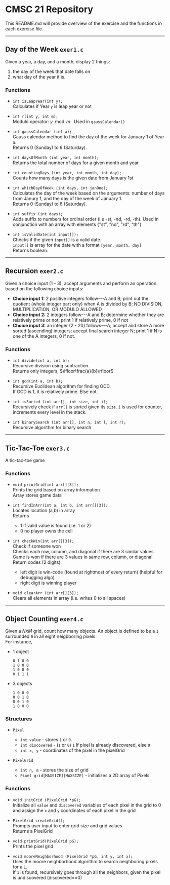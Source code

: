 # CMSC 21 Repository

This README.md will provide overview of the exercise and the functions in each exercise file.

---

## Day of the Week `exer1.c`
Given a year, a day, and a month, display 2 things:
1. the day of the week that date falls on
2. what day of the year it is.


### **Functions**

- `int isLeapYear(int y);`\
Calculates if Year `y` is leap year or not

- `int r(int y, int m);`\
Modulo operator: $y\mod m$  . Used in `gaussCalendar()`

- `int gaussCalendar (int a);`\
Gauss calendar method to find the day of the week for January 1 of Year `a`.\
Returns 0 (Sunday) to 6 (Saturday).

- `int daysOfMonth (int year, int month);`\
Returns the total number of days for a given month and year

- `int countingDays (int year, int month, int day);`\
Counts how many days is the given date from January 1st

- `int whichDayOfWeek (int days, int janOne);`\
Calculates the day of the week based on the arguments: number of days from Janury 1, and the day of the week of January 1.\
 Returns 0 (Sunday) to 6 (Saturday).

- `int suffix (int days);`\
Adds suffix to numbers for ordinal order (i.e -st, -nd, -rd, -th). Used in conjunction with an array with elements {"st", "nd", "rd", "th"}

- `int isValidDate(int input[]);`\
Checks if the given `input[]` is a valid date.\
`input[]` is array for the date with a format `[year, month, day]`\
Returns boolean. 

---
## Recursion `exer2.c`

Given a choice input (1 - 3), accept arguments and perform an operation based on the following choice inputs:

- **Choice input 1:** 2 positive integers follow---A and B; print out the quotient (whole integer part only) when A is divided by B; NO DIVISION, MULTIPLICATION, OR MODULO ALLOWED
- **Choice input 2:** 2 integers follow---A and B; determine whether they are relatively prime or not; print 1 if relatively prime, 0 if not
- **Choice input 3:** an integer (2 - 20) follows---A; accept and store A more sorted (ascending) integers; accept final search integer N; print 1 if N is one of the A integers, 0 if not.

### **Functions**
- `int divide(int a, int b);`\
Recursive division using subtraction.\
Returns only integers, $\lfloor\frac{a}{b}\rfloor$


- `int gcd(int a, int b);`\
Recursive Euclidean algorithm for finding GCD. \
If GCD is 1, it is relatively prime. Else not.

- `int isSorted (int arr[], int size, int i);`\
Recursively check if `arr[]` is sorted given its `size`. `i` is used for counter, increments every level in the stack.

- `int binarySearch (int arr[], int n, int l, int r);`\
Recursive algorithm for binary search

---
## Tic-Tac-Toe `exer3.c`
A tic-tac-toe game
### **Functions**
- `void printGrid(int arr[][3]);`\
    Prints the grid based on array information\
    Array stores game data

- `int findInArr(int a, int b, int arr[][3]);`\
    Locates location (a,b) in array\
    Returns
    - 1 if valid value is found (i.e. 1 or 2)
    - 0 no player owns the cell

- `int checkWin(int arr[][3]);`\
    Check if someone won\
    Checks each row, column, and diagonal if there are 3 similar values\
    Game is won if there are 3 values in same row, column, or diagonal\
    Return codes (2 digits): 
    - left digit is win-code (found at rightmost of every return) (helpful for debugging algo)
    - right digit is winning player

- `void clearArr (int arr[][3]);`\
    Clears all elements in array (i.e. writes 0 to all spaces)

---
## Object Counting `exer4.c`
Given a $NxM$ grid, count how many objects. An object is defined to be a `1` surrounded `0` in all eight neigbboring pixels.\
For instance, 
- 1 object 
    ```
    0 1 0 0
    1 0 0 0
    1 0 0 0
    0 1 1 1
    ```
- 3 objects
    ```
    1 0 0 0
    0 0 1 0
    0 0 1 0
    1 0 0 0
    ```
### **Structures**
- `Pixel`
    - `int value` - stores `1` or `0`.
    - `int discovered` - (`1` or `0`) `1` If pixel is already discovered, else `0`
    - `int x, y` - coordinates of the pixel in the pixelGrid

- `PixelGrid`
    - `int n, m` - stores the size of grid
    - `Pixel grid[MAXSIZE][MAXSIZE]` - initializes a 2D array of Pixels

### **Functions**
- `void initGrid (PixelGrid *pG);`\
     Initialize all `value` and `discovered` variables of each pixel in the grid to 0 and assign the `x` and `y` coordinates of each pixel in the grid

- `PixelGrid createGrid();`\
    Prompts user input to enter grid size and grid values\
    Returns a PixelGrid

- `void printGrid(PixelGrid pG);`\
    Prints the pixel grid

- `void mooreNeighborhood (PixelGrid *pG, int y, int x);`\
    Uses the moore neighborhood algorithm to search neighboring pixels for a `1`.\
    If `1` is found, recursively goes through all the neighbors, given the pixel is undiscovered (discovered==0)